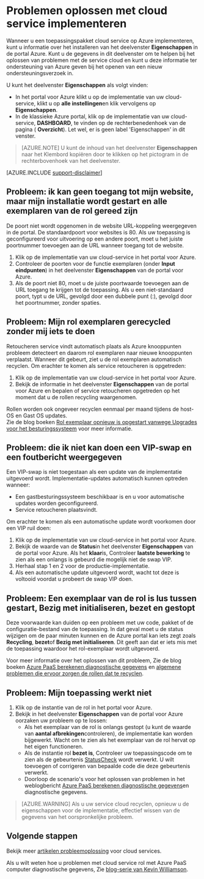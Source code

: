<properties
 pageTitle="Problemen oplossen met cloud-service implementatie | Microsoft Azure"
 description="Er zijn enkele veelvoorkomende problemen die u uitvoeren kunt in een cloud-service implementeert op Azure. In dit artikel vindt oplossingen voor enkele van deze."
   services="cloud-services"
   documentationCenter=""
   authors="simonxjx"
   manager="felixwu"
   editor=""
   tags="top-support-issue"/>
<tags
   ms.service="cloud-services"
   ms.devlang="na"
   ms.topic="article"
   ms.tgt_pltfrm="na"
   ms.workload="tbd"
   ms.date="09/02/2016"
   ms.author="v-six" />

# <a name="troubleshoot-cloud-service-deployment-problems"></a>Problemen oplossen met cloud service implementeren

Wanneer u een toepassingspakket cloud service op Azure implementeren, kunt u informatie over het installeren van het deelvenster **Eigenschappen** in de portal Azure. Kunt u de gegevens in dit deelvenster om te helpen bij het oplossen van problemen met de service cloud en kunt u deze informatie ter ondersteuning van Azure geven bij het openen van een nieuw ondersteuningsverzoek in.

U kunt het deelvenster **Eigenschappen** als volgt vinden:

* In het portal voor Azure klikt u op de implementatie van uw cloud-service, klikt u op **alle instellingen**en klik vervolgens op **Eigenschappen**.
* In de klassieke Azure portal, klik op de implementatie van uw cloud-service, **DASHBOARD**, te vinden op de rechterbenedenhoek van de pagina ( **Overzicht**). Let wel, er is geen label 'Eigenschappen' in dit venster.

> [AZURE.NOTE] U kunt de inhoud van het deelvenster **Eigenschappen** naar het Klembord kopiëren door te klikken op het pictogram in de rechterbovenhoek van het deelvenster.

[AZURE.INCLUDE [support-disclaimer](../../includes/support-disclaimer.md)]

## <a name="problem-i-cannot-access-my-website-but-my-deployment-is-started-and-all-role-instances-are-ready"></a>Probleem: ik kan geen toegang tot mijn website, maar mijn installatie wordt gestart en alle exemplaren van de rol gereed zijn

De poort niet wordt opgenomen in de website URL-koppeling weergegeven in de portal. De standaardpoort voor websites is 80. Als uw toepassing is geconfigureerd voor uitvoering op een andere poort, moet u het juiste poortnummer toevoegen aan de URL wanneer toegang tot de website.

1. Klik op de implementatie van uw cloud-service in het portal voor Azure.
2. Controleer de poorten voor de functie exemplaren (onder **Input eindpunten**) in het deelvenster **Eigenschappen** van de portal voor Azure.
3. Als de poort niet 80, moet u de juiste poortwaarde toevoegen aan de URL toegang te krijgen tot de toepassing. Als u een niet-standaard poort, typt u de URL, gevolgd door een dubbele punt (:), gevolgd door het poortnummer, zonder spaties.

## <a name="problem-my-role-instances-recycled-without-me-doing-anything"></a>Probleem: Mijn rol exemplaren gerecycled zonder mij iets te doen

Retoucheren service vindt automatisch plaats als Azure knooppunten probleem detecteert en daarom rol exemplaren naar nieuwe knooppunten verplaatst. Wanneer dit gebeurt, ziet u de rol exemplaren automatisch recyclen. Om erachter te komen als service retoucheren is opgetreden:

1. Klik op de implementatie van uw cloud-service in het portal voor Azure.
2. Bekijk de informatie in het deelvenster **Eigenschappen** van de portal voor Azure en bepalen of service retoucheren opgetreden op het moment dat u de rollen recycling waargenomen.

Rollen worden ook ongeveer recyclen eenmaal per maand tijdens de host-OS en Gast OS updates.  
Zie de blog boeken [Rol exemplaar opnieuw is opgestart vanwege Upgrades voor het besturingssysteem](http://blogs.msdn.com/b/kwill/archive/2012/09/19/role-instance-restarts-due-to-os-upgrades.aspx) voor meer informatie.

## <a name="problem-i-cannot-do-a-vip-swap-and-receive-an-error"></a>Probleem: die ik niet kan doen een VIP-swap en een foutbericht weergegeven

Een VIP-swap is niet toegestaan als een update van de implementatie uitgevoerd wordt. Implementatie-updates automatisch kunnen optreden wanneer:

* Een gastbesturingssysteem beschikbaar is en u voor automatische updates worden geconfigureerd.
* Service retoucheren plaatsvindt.

Om erachter te komen als een automatische update wordt voorkomen door een VIP ruil doen:

1. Klik op de implementatie van uw cloud-service in het portal voor Azure.
2. Bekijk de waarde van de **Status**in het deelvenster **Eigenschappen** van de portal voor Azure. Als het **klaar**is, Controleer **laatste bewerking** te zien als een onlangs is gebeurd die mogelijk niet de swap VIP.
3. Herhaal stap 1 en 2 voor de productie-implementatie.
4. Als een automatische update uitgevoerd wordt, wacht tot deze is voltooid voordat u probeert de swap VIP doen.

## <a name="problem-a-role-instance-is-looping-between-started-initializing-busy-and-stopped"></a>Probleem: Een exemplaar van de rol is lus tussen gestart, Bezig met initialiseren, bezet en gestopt

Deze voorwaarde kan duiden op een probleem met uw code, pakket of de configuratie-bestand van de toepassing. In dat geval moet u de status wijzigen om de paar minuten kunnen en de Azure portal kan iets zegt zoals **Recycling**, **bezet**of **Bezig met initialiseren**. Dit geeft aan dat er iets mis met de toepassing waardoor het rol-exemplaar wordt uitgevoerd.

Voor meer informatie over het oplossen van dit probleem, Zie de blog boeken [Azure PaaS berekenen diagnostische gegevens](http://blogs.msdn.com/b/kwill/archive/2013/08/09/windows-azure-paas-compute-diagnostics-data.aspx) en [algemene problemen die ervoor zorgen de rollen dat te recyclen](cloud-services-troubleshoot-common-issues-which-cause-roles-recycle.md).

## <a name="problem-my-application-stopped-working"></a>Probleem: Mijn toepassing werkt niet

1. Klik op de instantie van de rol in het portal voor Azure.
2. Bekijk in het deelvenster **Eigenschappen** van de portal voor Azure oorzaken uw probleem op te lossen:
   * Als het exemplaar van de rol is onlangs gestopt (u kunt de waarde van **aantal afbrekingen**controleren), de implementatie kan worden bijgewerkt. Wacht om te zien als het exemplaar van de rol hervat op het eigen functioneren.
   * Als de instantie rol **bezet is**, Controleer uw toepassingscode om te zien als de gebeurtenis [StatusCheck](https://msdn.microsoft.com/library/microsoft.windowsazure.serviceruntime.roleenvironment.statuscheck) wordt verwerkt. U wilt toevoegen of corrigeren van bepaalde code die deze gebeurtenis verwerkt.
   * Doorloop de scenario's voor het oplossen van problemen in het weblogbericht [Azure PaaS berekenen diagnostische gegevens](http://blogs.msdn.com/b/kwill/archive/2013/08/09/windows-azure-paas-compute-diagnostics-data.aspx)en diagnostische gegevens.

>[AZURE.WARNING] Als u uw service cloud recyclen, opnieuw u de eigenschappen voor de implementatie, effectief wissen van de gegevens van het oorspronkelijke probleem.

## <a name="next-steps"></a>Volgende stappen

Bekijk meer [artikelen probleemoplossing](https://azure.microsoft.com/documentation/articles/?tag=top-support-issue&product=cloud-services) voor cloud services.

Als u wilt weten hoe u problemen met cloud service rol met Azure PaaS computer diagnostische gegevens, Zie [blog-serie van Kevin Williamson](http://blogs.msdn.com/b/kwill/archive/2013/08/09/windows-azure-paas-compute-diagnostics-data.aspx).
